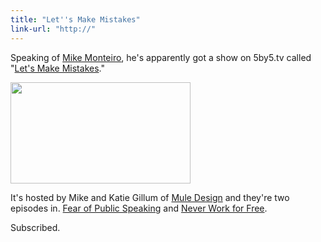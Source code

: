 ```yaml
---
title: "Let''s Make Mistakes"
link-url: "http://"
---
```

<p>Speaking of <a href="https://chrisenns.com/2011/04/07/mike-ftw-business-inspiration/">Mike Monteiro</a>, he's apparently got a show on 5by5.tv called "<a href="http://5by5.tv/mistakes">Let's Make Mistakes</a>." </p>
<p><img src="https://chrisenns.com/wp-content/uploads/2011/04/mistakes-thumb.jpg" alt="" title="mistakes-thumb" width="288" height="162" class="aligncenter size-full wp-image-19496" /></p>
<p>It's hosted by Mike and Katie Gillum of <a href="http://muledesign.com/">Mule Design</a> and they're two episodes in. <a href="http://5by5.tv/mistakes/1">Fear of Public Speaking</a> and <a href="http://5by5.tv/mistakes/2">Never Work for Free</a>.</p>
<p>Subscribed.</p>

